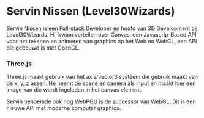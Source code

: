 # Servin Nissen (Level30Wizards)
Servin Nissen is een Full-stack Developer en hoofd van 3D Development bij Level30Wizards. Hij kwam vertellen over Canvas, een Javascrip-Based API voor het tekenen en animeren van graphics op het Web en WebGL, een API die gebouwd is met OpenGL.

### Three.js
Three.js maakt gebruik van het axis/vector3 systeem die gebruik maakt van de x, y, z assen. He neemt de scene en camera als input en maakt hier een image van die wordt ingeladen in het canvas element.

Servin benoemde ook nog WebPGU is de successor van WebGL. Dit is een nieuwe API met moderne computer graphics.
